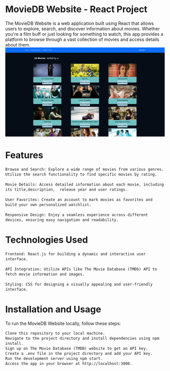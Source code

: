 # MovieDB Website - React Project

The MovieDB Website is a web application built using React that allows users to explore, search, and discover information about movies. Whether you're a film buff or just looking for something to watch, this app provides a platform to browse through a vast collection of movies and access details about them.
<img src="./client/src/assets/img1.png" alt="App Screenshot">

# Features

    Browse and Search: Explore a wide range of movies from various genres. Utilize the search functionality to find specific movies by rating.

    Movie Details: Access detailed information about each movie, including its title,description,  release year and user ratings.

    User Favorites: Create an account to mark movies as favorites and build your own personalized watchlist.

    Responsive Design: Enjoy a seamless experience across different devices, ensuring easy navigation and readability.

# Technologies Used

    Frontend: React.js for building a dynamic and interactive user interface.

    API Integration: Utilize APIs like The Movie Database (TMDb) API to fetch movie information and images.

    Styling: CSS for designing a visually appealing and user-friendly interface.

# Installation and Usage

To run the MovieDB Website locally, follow these steps:

    Clone this repository to your local machine.
    Navigate to the project directory and install dependencies using npm install.
    Sign up on The Movie Database (TMDB) website to get an API key.
    Create a .env file in the project directory and add your API key.
    Run the development server using npm start.
    Access the app in your browser at http://localhost:3000.